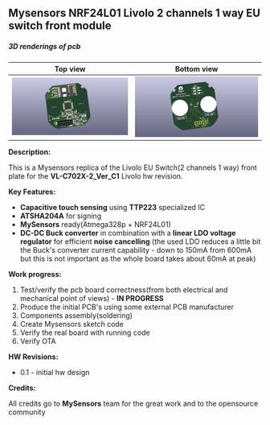 ## Mysensors NRF24L01 Livolo 2 channels 1 way EU switch front module

##### 3D renderings of pcb

Top view | Bottom view
------------ | -------------
![Alt text](3d/renderings/livolo_2_channels_1_way_eu_switch_top.png?raw=true "top view") | ![Alt text](3d/renderings/livolo_2_channels_1_way_eu_switch_bottom.png?raw=true "bottom view")


**Description:**

This is a Mysensors replica of the Livolo EU Switch(2 channels 1 way) front plate for the **VL-C702X-2_Ver_C1** Livolo hw revision.

**Key Features:**

 - **Capacitive touch sensing** using **TTP223** specialized IC
 - **ATSHA204A** for signing
 - **MySensors** ready(Atmega328p + NRF24L01)
 - **DC-DC Buck converter** in combination with a **linear LDO voltage regulator** for efficient **noise cancelling**
  (the used LDO reduces a little bit the Buck's converter current capability - down to 150mA from 600mA but this is not important as the whole board takes about 60mA at peak)

**Work progress:**
 1. Test/verify the pcb board correctness(from both electrical and mechanical point of views) - **IN PROGRESS**
 2. Produce the initial PCB's using some external PCB manufacturer
 3. Components assembly(soldering)
 4. Create Mysensors sketch code
 5. Verify the real board with running code
 6. Verify OTA


**HW Revisions:**
 - 0.1 - initial hw design
 
**Credits:**
  
  All credits go to **MySensors** team for the great work and to the opensource community
